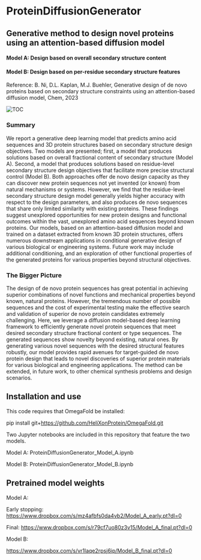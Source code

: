 # ProteinDiffusionGenerator
## Generative method to design novel proteins using an attention-based diffusion model

#### Model A: Design based on overall secondary structure content
#### Model B: Design based on per-residue secondary structure features

Reference: B. Ni, D.L. Kaplan, M.J. Buehler, Generative design of de novo proteins based on secondary structure constraints using an attention-based diffusion model, Chem, 2023

![TOC](https://user-images.githubusercontent.com/101393859/225437879-ed7dbca5-0b7d-4466-bd5f-f619abffe388.png)

### Summary

We report a generative deep learning model that predicts amino acid sequences and 3D protein structures based on secondary structure design objectives. Two models are presented; first, a model that produces solutions based on overall fractional content of secondary structure (Model A). Second, a model that produces solutions based on residue-level secondary structure design objectives that facilitate more precise structural control (Model B). Both approaches offer de novo design capacity as they can discover new protein sequences not yet invented (or known) from natural mechanisms or systems. However, we find that the residue-level secondary structure design model generally yields higher accuracy with respect to the design parameters, and also produces de novo sequences that share only limited similarity with existing proteins.  These findings suggest unexplored opportunities for new protein designs and functional outcomes within the vast, unexplored amino acid sequences beyond known proteins. Our models, based on an attention-based diffusion model and trained on a dataset extracted from known 3D protein structures, offers numerous downstream applications in conditional generative design of various biological or engineering systems. Future work may include additional conditioning, and an exploration of other functional properties of the generated proteins for various properties beyond structural objectives. 

### The Bigger Picture

The design of de novo protein sequences has great potential in achieving superior combinations of novel functions and mechanical properties beyond known, natural proteins. However, the tremendous number of possible sequences and the cost of experimental testing make the effective search and validation of superior de novo protein candidates extremely challenging. Here, we leverage a diffusion model-based deep learning framework to efficiently generate novel protein sequences that meet desired secondary structure fractional content or type sequences. The generated sequences show novelty beyond existing, natural ones. By generating various novel sequences with the desired structural features robustly, our model provides rapid avenues for target-guided de novo protein design that leads to novel discoveries of superior protein materials for various biological and engineering applications. The method can be extended, in future work, to other chemical synthesis problems and design scenarios.

## Installation and use

This code requires that OmegaFold be installed:
 
pip install git+https://github.com/HeliXonProtein/OmegaFold.git

Two Jupyter notebooks are included in this repository that feature the two models.

Model A: ProteinDiffusionGenerator_Model_A.ipynb

Model B: ProteinDiffusionGenerator_Model_B.ipynb

## Pretrained model weights

Model A:

Early stopping: https://www.dropbox.com/s/mz4afbfs0da4vb2/Model_A_early.pt?dl=0

Final: https://www.dropbox.com/s/r79cf7uo80z3v15/Model_A_final.pt?dl=0

Model B:

https://www.dropbox.com/s/vr1laqe2rpsj6ip/Model_B_final.pt?dl=0 
